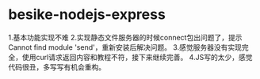 # besike-nodejs-express
1.基本功能实现不难
2.实现静态文件服务器的时候connect包出问题了，提示Cannot find module 'send'，重新安装后解决问题。
3.感觉服务器没有实现完全，使用curl请求返回内容和教程不符，接下来继续完善。
4.JS写的太少，感觉代码很丑，多写写有机会重构。

